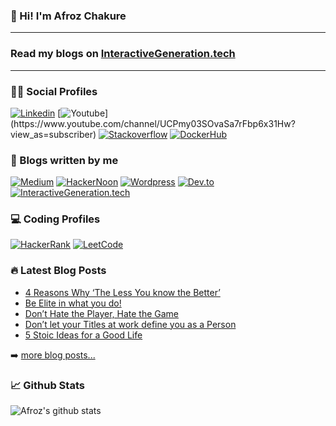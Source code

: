 <h3 align='left'> 👋 Hi! I'm Afroz Chakure</h3><hr>

### Read my blogs on [InteractiveGeneration.tech](https://interactivegeneration.tech) 

<hr>
<h3 align='left'>👨‍💻 Social Profiles</h3>
<div align='left'> 

[![Linkedin](https://img.shields.io/badge/linkedin-%230077B5.svg?&style=for-the-badge&logo=linkedin&logoColor=white)](https://www.linkedin.com/in/afroz-chakure-489780168/)
[![Youtube](https://img.shields.io/badge/youtube-%23FF0000.svg?&style=for-the-badge&logo=youtube&logoColor=white")](https://www.youtube.com/channel/UCPmy03SOvaSa7rFbp6x31Hw?view_as=subscriber)
[![Stackoverflow](https://img.shields.io/badge/Stack%20Overflow-%23FF5722.svg?&style=for-the-badge&logo=stackoverflow&logoColor=white)](https://stackoverflow.com/users/10404589/afroz-chakure)
[![DockerHub](https://img.shields.io/badge/Docker%20Hub-%230077B5.svg?&style=for-the-badge&logo=docker&logoColor=white)](https://hub.docker.com/u/afrozchakure)

</div>

<h3 align='left'>📜 Blogs written by me</h3>
<div align='left'> 

[![Medium](https://img.shields.io/badge/medium-%2312100E.svg?&style=for-the-badge&logo=medium&logoColor=white)](https://medium.com/@afrozchakure)
[![HackerNoon](https://img.shields.io/badge/Hacker%20Noon-%23239120.svg?&style=for-the-badge&logo=hackernoon&logoColor=white)](https://hackernoon.com/u/afroz-chakure)
[![Wordpress](https://img.shields.io/badge/Blog-%230077B5.svg?&style=for-the-badge&logo=wordpress&logoColor=white)](https://hardtasksin.wordpress.com)
[![Dev.to](https://img.shields.io/badge/Dev-%2312100E.svg?&style=for-the-badge&logo=dev.to&logoColor=white)](https://dev.to/afrozchakure)
[![InteractiveGeneration.tech](https://img.shields.io/badge/Interactive-Generation.tech-%23FF0000.svg?&style=for-the-badge&logo=Interactive-Generation&logoColor=red)](https://interactivegeneration.tech/)

</div>

<h3 align='left'>💻 Coding Profiles</h3>
<div align='left'> 

[![HackerRank](https://img.shields.io/badge/HackerRank-%23239120.svg?&style=for-the-badge&logo=hackerrank&logoColor=white)](https://www.hackerrank.com/aaaanchakure?hr_r=1)
[![LeetCode](https://img.shields.io/badge/LeetCode-%13580900.svg?&style=for-the-badge&logo=Leetcode&logoColor=white)](https://leetcode.com/afrozchakure/)
</div>


<div align='left'>

<h3 align='left'>🔥 Latest Blog Posts </h3> 
</div>

<div align="left">

<!-- Medium:START -->
- [4 Reasons Why ‘The Less You know the Better’](https://medium.com/swlh/4-reasons-why-the-less-you-know-the-better-6d3d6f3d3600?source=rss-e956e8d58684------2)
- [Be Elite in what you do!](https://afrozchakure.medium.com/be-elite-in-what-you-do-d640dc3b5912?source=rss-e956e8d58684------2)
- [Don’t Hate the Player, Hate the Game](https://afrozchakure.medium.com/dont-hate-the-player-hate-the-game-f3df065de3aa?source=rss-e956e8d58684------2)
- [Don’t let your Titles at work define you as a Person](https://afrozchakure.medium.com/dont-let-your-titles-at-work-define-you-as-a-person-e955927cd2ca?source=rss-e956e8d58684------2)
- [5 Stoic Ideas for a Good Life](https://becominghuman.ai/5-stoic-philosophies-for-a-good-life-08ecdad9efb5?source=rss-e956e8d58684------2)
<!-- Medium:END -->

➡️ [more blog posts...](https://medium.com/@afrozchakure)

</div>

### 📈 Github Stats 
<p align="left">

![Afroz's github stats](https://github-readme-stats.vercel.app/api?username=afrozchakure&count_private=true&show_icons=true&theme=graywhite&line_height=25)
</p>
